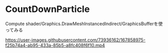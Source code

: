 # CountDownParticle
Compute shader/Graphics.DrawMeshInstancedIndirect/GraphicsBufferを使ってみる

https://user-images.githubusercontent.com/73936162/167858975-f25b74a4-ab95-433a-85b5-a8fc408f6f10.mp4
